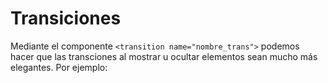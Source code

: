 # Transiciones
Mediante el componente ```<transition name="nombre_trans">``` podemos hacer que las transciones al mostrar u ocultar elementos sean mucho más elegantes. Por ejemplo:


